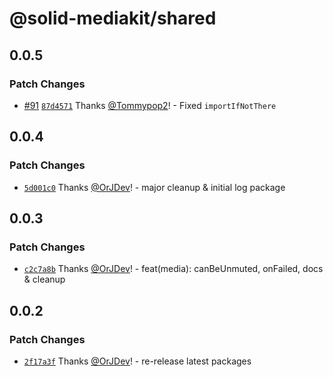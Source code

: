 # @solid-mediakit/shared

## 0.0.5

### Patch Changes

- [#91](https://github.com/solidjs-community/mediakit/pull/91) [`87d4571`](https://github.com/solidjs-community/mediakit/commit/87d4571f5f1d1846f6728efecb4adc4bc6154771) Thanks [@Tommypop2](https://github.com/Tommypop2)! - Fixed `importIfNotThere`

## 0.0.4

### Patch Changes

- [`5d001c0`](https://github.com/solidjs-community/mediakit/commit/5d001c05396cd66654d41cce47f0f548f329a0c5) Thanks [@OrJDev](https://github.com/OrJDev)! - major cleanup & initial log package

## 0.0.3

### Patch Changes

- [`c2c7a8b`](https://github.com/solidjs-community/mediakit/commit/c2c7a8be5b0c0424c65014c73033af9a50beec07) Thanks [@OrJDev](https://github.com/OrJDev)! - feat(media): canBeUnmuted, onFailed, docs & cleanup

## 0.0.2

### Patch Changes

- [`2f17a3f`](https://github.com/solidjs-community/mediakit/commit/2f17a3f2e2d646186d62f9d941b3a0c321c9fc3d) Thanks [@OrJDev](https://github.com/OrJDev)! - re-release latest packages
